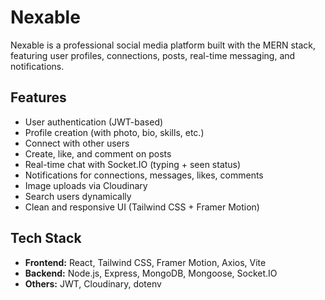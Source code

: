 
# Nexable 

Nexable is a professional social media platform built with the MERN stack, featuring user profiles, connections, posts, real-time messaging, and notifications.

## Features

- User authentication (JWT-based)
- Profile creation (with photo, bio, skills, etc.)
- Connect with other users
- Create, like, and comment on posts
- Real-time chat with Socket.IO (typing + seen status)
- Notifications for connections, messages, likes, comments
- Image uploads via Cloudinary
- Search users dynamically
- Clean and responsive UI (Tailwind CSS + Framer Motion)

## Tech Stack

- **Frontend:** React, Tailwind CSS, Framer Motion, Axios, Vite
- **Backend:** Node.js, Express, MongoDB, Mongoose, Socket.IO
- **Others:** JWT, Cloudinary, dotenv
```
